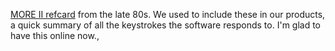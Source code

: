 <a href="http://this.how/littleoutliner/moreIIRefCard/">MORE II refcard</a> from the late 80s. We used to include these in our products, a quick summary of all the keystrokes the software responds to. I'm glad to have this online now., 
